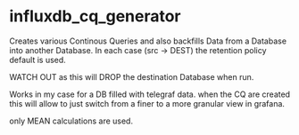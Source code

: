# influxdb_cq_generator

Creates various Continous Queries and also backfills Data from a Database into another Database.
In each case (src -> DEST) the retention policy default is used.

WATCH OUT as this will DROP the destination Database when run.

Works in my case for a DB filled with telegraf data.
when the CQ are created this will allow to just switch from a finer to a more granular view in grafana.

only MEAN calculations are used.
